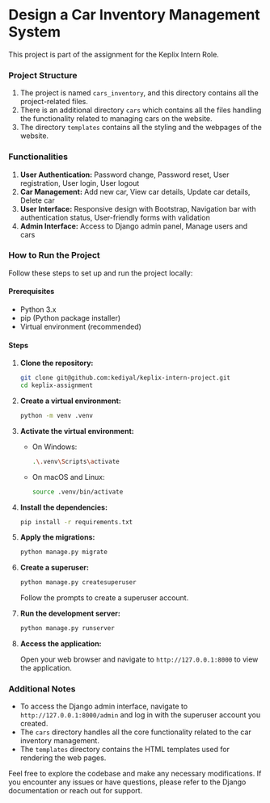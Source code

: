 # Design a Car Inventory Management System

This project is part of the assignment for the Keplix Intern Role.

### Project Structure

1. The project is named `cars_inventory`, and this directory contains all the project-related files.
2. There is an additional directory `cars` which contains all the files handling the functionality related to managing cars on the website.
3. The directory `templates` contains all the styling and the webpages of the website.

### Functionalities
1. **User Authentication:** Password change, Password reset, User registration, User login, User logout
2. **Car Management:** Add new car, View car details, Update car details, Delete car
3. **User Interface:** Responsive design with Bootstrap, Navigation bar with authentication status, User-friendly forms with validation
4. **Admin Interface:** Access to Django admin panel, Manage users and cars


### How to Run the Project

Follow these steps to set up and run the project locally:

#### Prerequisites

- Python 3.x
- pip (Python package installer)
- Virtual environment (recommended)

#### Steps

1. **Clone the repository:**

    ```bash
    git clone git@github.com:kediyal/keplix-intern-project.git
    cd keplix-assignment
    ```

2. **Create a virtual environment:**

    ```bash
    python -m venv .venv
    ```

3. **Activate the virtual environment:**

    - On Windows:
      ```bash
      .\.venv\Scripts\activate
      ```
    - On macOS and Linux:
      ```bash
      source .venv/bin/activate
      ```

4. **Install the dependencies:**

    ```bash
    pip install -r requirements.txt
    ```

5. **Apply the migrations:**

    ```bash
    python manage.py migrate
    ```

6. **Create a superuser:**

    ```bash
    python manage.py createsuperuser
    ```

    Follow the prompts to create a superuser account.

7. **Run the development server:**

    ```bash
    python manage.py runserver
    ```

8. **Access the application:**

    Open your web browser and navigate to `http://127.0.0.1:8000` to view the application.

### Additional Notes

- To access the Django admin interface, navigate to `http://127.0.0.1:8000/admin` and log in with the superuser account you created.
- The `cars` directory handles all the core functionality related to the car inventory management.
- The `templates` directory contains the HTML templates used for rendering the web pages.

Feel free to explore the codebase and make any necessary modifications. If you encounter any issues or have questions, please refer to the Django documentation or reach out for support.

